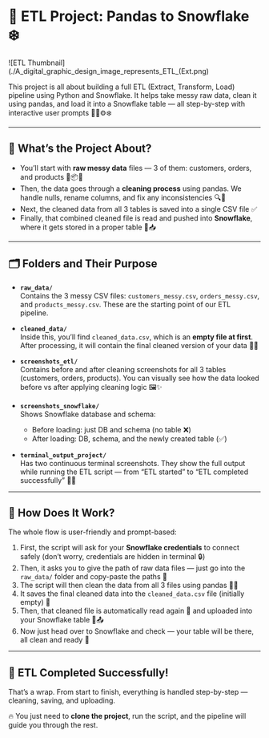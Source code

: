 # 🧹 ETL Project: Pandas to Snowflake ❄️

![ETL Thumbnail](./A_digital_graphic_design_image_represents_ETL_(Ext.png)

This project is all about building a full ETL (Extract, Transform, Load) pipeline using Python and Snowflake. It helps take messy raw data, clean it using pandas, and load it into a Snowflake table — all step-by-step with interactive user prompts 🧑‍💻⚙️❄️

---

## 🚦 What’s the Project About?

- You’ll start with **raw messy data** files — 3 of them: customers, orders, and products 📄📦🧾  
- Then, the data goes through a **cleaning process** using pandas. We handle nulls, rename columns, and fix any inconsistencies 🔍🧽  
- Next, the cleaned data from all 3 tables is saved into a single CSV file ✅  
- Finally, that combined cleaned file is read and pushed into **Snowflake**, where it gets stored in a proper table 🧊📥

---

## 🗂️ Folders and Their Purpose

- **`raw_data/`**  
  Contains the 3 messy CSV files: `customers_messy.csv`, `orders_messy.csv`, and `products_messy.csv`. These are the starting point of our ETL pipeline.

- **`cleaned_data/`**  
  Inside this, you’ll find `cleaned_data.csv`, which is an **empty file at first**. After processing, it will contain the final cleaned version of your data 🧼📁

- **`screenshots_etl/`**  
  Contains before and after cleaning screenshots for all 3 tables (customers, orders, products). You can visually see how the data looked before vs after applying cleaning logic 🖼️✨

- **`screenshots_snowflake/`**  
  Shows Snowflake database and schema:
  - Before loading: just DB and schema (no table ❌)
  - After loading: DB, schema, and the newly created table (✅)

- **`terminal_output_project/`**  
  Has two continuous terminal screenshots. They show the full output while running the ETL script — from “ETL started” to “ETL completed successfully” 🔁📸

---

## 🎯 How Does It Work?

The whole flow is user-friendly and prompt-based:

1. First, the script will ask for your **Snowflake credentials** to connect safely (don’t worry, credentials are hidden in terminal 🔒)
2. Then, it asks you to give the path of raw data files — just go into the `raw_data/` folder and copy-paste the paths 🔗
3. The script will then clean the data from all 3 files using pandas 🐼🧹
4. It saves the final cleaned data into the `cleaned_data.csv` file (initially empty) 📄
5. Then, that cleaned file is automatically read again 📖 and uploaded into your Snowflake table 🧊📤
6. Now just head over to Snowflake and check — your table will be there, all clean and ready 🚀

---

## 🎉 ETL Completed Successfully!

That’s a wrap. From start to finish, everything is handled step-by-step — cleaning, saving, and uploading.

🔥 You just need to **clone the project**, run the script, and the pipeline will guide you through the rest.

